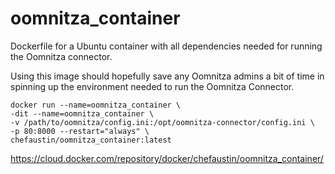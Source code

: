 # oomnitza_container
Dockerfile for a Ubuntu container with all dependencies needed for running the Oomnitza connector.

Using this image should hopefully save any Oomnitza admins a bit of time in spinning up the environment needed to run the Oomnitza Connector.

```
docker run --name=oomnitza_container \
-dit --name=oomnitza_container \
-v /path/to/oomnitza/config.ini:/opt/oomnitza-connector/config.ini \
-p 80:8000 --restart="always" \
chefaustin/oomnitza_container:latest
```

https://cloud.docker.com/repository/docker/chefaustin/oomnitza_container/

